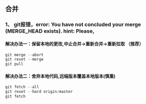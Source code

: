 ## 合并

### 1、 git报错，error: You have not concluded your merge (MERGE_HEAD exists). hint: Please,

#### 解决办法一：保留本地的更改,中止合并->重新合并->重新拉取 （推荐）

```cpp
git merge --abort
git reset --merge
git pull
```

#### 解决办法二：舍弃本地代码,远端版本覆盖本地版本(慎重)

```cpp
git fetch --all
git reset --hard origin/master
git fetch
```